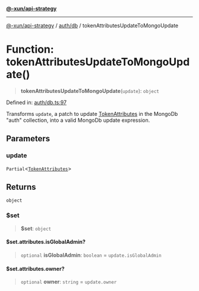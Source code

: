 [**@-xun/api-strategy**](../../../README.md)

***

[@-xun/api-strategy](../../../README.md) / [auth/db](../README.md) / tokenAttributesUpdateToMongoUpdate

# Function: tokenAttributesUpdateToMongoUpdate()

> **tokenAttributesUpdateToMongoUpdate**(`update`): `object`

Defined in: [auth/db.ts:97](https://github.com/Xunnamius/api-utils/blob/ac17224c10995432e1a7a0ea8baa75521f83afd6/packages/api-strategy/src/auth/db.ts#L97)

Transforms `update`, a patch to update  [TokenAttributes](../../types/type-aliases/TokenAttributes.md) in the
MongoDb "auth" collection, into a valid MongoDb update expression.

## Parameters

### update

`Partial`\<[`TokenAttributes`](../../types/type-aliases/TokenAttributes.md)\>

## Returns

`object`

### $set

> **$set**: `object`

#### $set.attributes.isGlobalAdmin?

> `optional` **isGlobalAdmin**: `boolean` = `update.isGlobalAdmin`

#### $set.attributes.owner?

> `optional` **owner**: `string` = `update.owner`
